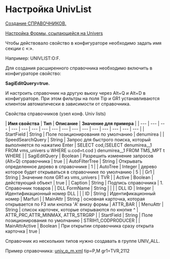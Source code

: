 # Настройка UnivList

[Создание СПРАВОЧНИКОВ.](http://wiki.bsoft.biz/xwiki/bin/view/%D0%A0%D0%B0%D0%B7%D1%80%D0%B0%D0%B1%D0%BE%D1%82%D0%BA%D0%B0/%D0%A1%D0%BE%D0%B7%D0%B4%D0%B0%D0%BD%D0%B8%D0%B5+%D1%81%D0%BF%D1%80%D0%B0%D0%B2%D0%BE%D1%87%D0%BD%D0%B8%D0%BA%D0%B0+%D1%82%D0%B8%D0%BF%D0%B0+Univ+List)

[Настройка Формы, ссылающейся на Univers](http://wiki.bsoft.biz/xwiki/bin/view/%D0%A0%D0%B0%D0%B7%D1%80%D0%B0%D0%B1%D0%BE%D1%82%D0%BA%D0%B0/%D1%81%D0%BF%D1%80%D0%B0%D0%B2%D0%BE%D1%87%D0%BD%D0%B8%D0%BA+Univers)

Чтобы действовало свойство в конфигураторе необходимо задать имя секции с «:».

Например: UNIVLIST:O:F. 

Для создания расширенного справочника необходимо включить в конфигураторе свойство:

**SagiEditQuery=true.**

И настроить справочник на другую вьюху через Alt+Q и Alt+D в конфигураторе. При этом фильтры на поля Tip и GR1 устанавливаются клиентом автоматически в зависимости от справочника.

Свойства справочников \(узел конф. Univ lists\)

| **Имя свойства** | **Тип** | **Описание** | **Значение для примера** |
| --- | --- | --- | --- | --- | --- | --- | --- | --- | --- | --- | --- | --- | --- | --- | --- |
| StartField | String | Поле позиционирования по умолчанию | denumirea |
| SpeedSearchQuery | String | Запрос для быстрого поиска,  который выполняется по нажатию Enter | SELECT cod,\(SELECT denumirea\_\_1 FROM vms\_univers u WHERE u.cod=t.cod \)  denumirea\_\_1 FROM TMS\_MPT t WHERE |
| SagiEditQuery | Boolean | Разрешить изменение запросов \(Alt+Q\) справочника | true |
| AutoFilterTree | String | Открывать определенное дерево в справочнике | 1 |
| AutoTree | Integer |  дерево которое будет открываться в справочнике по умолчанию | 5 |
| Gr1 | String | Значение поля GR1 из vms\_univers | TVR |
| Active | Boolean | действующий объект | true |
| Caption | String | Подпись справочника | 1. Справочник товаров |
| DLL FormName | String |   |   |
| DLL ID | Integer | Идентификационный номер DLL |   |
| ID | String | Идентификационный номер | Marfuri |
| MainAttr | String |  основная карточка, которая открывается по F3 или кнопка 'A' внизу формы | ATTR\_BAR |
| MenuAttr | String |  список карточек, которые открываются по кнопке ^ | ATTR\_PRC,ATTR\_MINMAX, ATTR\_STRGRP |
| StartField | String | Поле позиционирования по умолчанию | STRIH1\_CODPRODUCER |
| MainAttrActive | Boolean  | При открытии справочника сразу открыта карточка  | true |

Справочник из нескольких типов нужно создавать в группе UNIV\_ALL.

Пример справочника: [univ\_p\_m.xml](http://wiki.biznesssoft.ru:8081/xwiki/bin/download/%D0%A0%D0%B0%D0%B7%D1%80%D0%B0%D0%B1%D0%BE%D1%82%D0%BA%D0%B0/UnivList+%D0%B8%D0%B7+%D0%BD%D0%B5%D1%81%D0%BA%D0%BE%D0%BB%D1%8C%D0%BA%D0%B8%D1%85+%D1%82%D0%B8%D0%BF%D0%BE%D0%B2/univ_p_m.xml) tip=P,M gr1=TVR,2112

